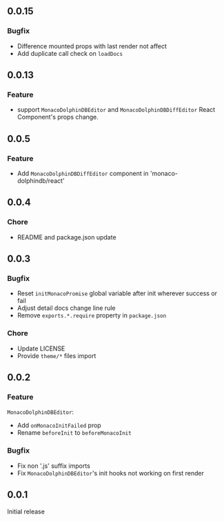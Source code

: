 ## 0.0.15

### Bugfix

- Difference mounted props with last render not affect
- Add duplicate call check on `loadDocs`

## 0.0.13

### Feature

- support `MonacoDolphinDBEditor` and `MonacoDolphinDBDiffEditor` React Component's props change.

## 0.0.5

### Feature

- Add `MonacoDolphinDBDiffEditor` component in 'monaco-dolphindb/react'

## 0.0.4

### Chore

- README and package.json update

## 0.0.3

### Bugfix

- Reset `initMonacoPromise` global variable after init wherever success or fail
- Adjust detail docs change line rule
- Remove `exports.*.require` property in `package.json`

### Chore

- Update LICENSE
- Provide `theme/*` files import

## 0.0.2

### Feature

`MonacoDolphinDBEditor`:

- Add `onMonacoInitFailed` prop
- Rename `beforeInit` to `beforeMonacoInit`

### Bugfix

- Fix non '.js' suffix imports
- Fix `MonacoDolphinDBEditor`'s init hooks not working on first render

## 0.0.1

Initial release
